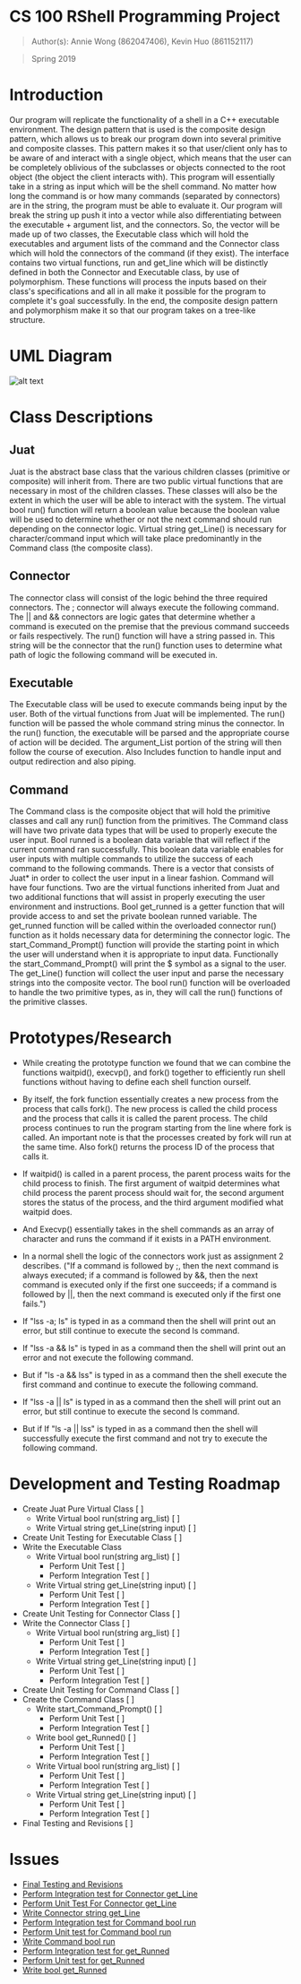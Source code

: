 # CS 100 RShell Programming Project

> Author(s): Annie Wong (862047406), Kevin Huo (861152117)

> Spring 2019

# Introduction
Our program will replicate the functionality of a shell in a C++ executable environment. The design pattern that is used is the composite design pattern, which allows us to  break our program down into several primitive and composite classes. This pattern makes it so that user/client only has to be aware of and interact with a single object, which means that the user can be completely oblivious of the subclasses or objects connected to the root object (the object the client interacts with). This program will essentially take in a string as input which will be the shell command. No matter how long the command is or how many commands (separated by connectors) are in the string, the program must be able to evaluate it. Our program will break the string up push it into a vector while also differentiating between the executable + argument list, and the  connectors. So, the vector will be made up of two classes, the Executable class which will hold the executables and argument lists of the command and the Connector class which will hold the connectors of the command (if they exist). The interface contains two virtual functions, run and get_line which will be distinctly defined in both the Connector and Executable class, by use of polymorphism. These functions will process the inputs based on their class's specifications and all in all make it possible for the program to complete it's goal successfully. In the end, the composite design pattern and polymorphism make it so that our program takes on a tree-like structure. 

# UML Diagram
![alt text](https://github.com/cs100/spring-2019-assignment-stretchy_ice_cream/blob/master/UML.PNG)

# Class Descriptions

## Juat
Juat is the abstract base class that the various children classes (primitive or composite) will inherit from. There are two public virtual functions that are necessary in most of the children classes. These classes will also be the extent in which the user will be able to interact with the system. The virtual bool run() function will return a boolean value because the boolean value will be used to determine whether or not the next command should run depending on the connector logic. Virtual string get_Line() is necessary for character/command input which will take place predominantly in the Command class (the composite class).

## Connector
The connector class will consist of the logic behind the three required connectors. The ; connector will always execute the following command. The || and && connectors are logic gates that determine whether a command is executed on the premise that the previous command succeeds or fails respectively. The run() function will have a string passed in. This string will be the connector that the run() function uses to determine what path of logic the following command will be executed in.

## Executable
The Executable class will be used to execute commands being input by the user. Both of the virtual functions from Juat will be implemented. The run() function will be passed the whole command string minus the connector. In the run() function, the executable will be parsed and the appropriate course of action will be decided. The argument_List portion of the string will then follow the course of execution. Also Includes function to handle input and output redirection and also piping. 

## Command
The Command class is the composite object that will hold the primitive classes and call any run() function from the primitives. The Command class will have two private data types that will be used to properly execute the user input. Bool runned is a boolean data variable that will reflect if the current command ran successfully. This boolean data variable enables for user inputs with multiple commands to utilize the success of each command to the following commands. There is a vector that consists of Juat* in order to collect the user input in a linear fashion. Command will have four functions. Two are the virtual functions inherited from Juat and two additional functions that will assist in properly executing the user environment and instructions. Bool get_runned is a getter function that will provide access to and set the private boolean runned variable. The get_runned function will be called within the overloaded connector run() function as it holds necessary data for determining the connector logic. The start_Command_Prompt() function will provide the starting point in which the user will understand when it is appropriate to input data. Functionally the start_Command_Prompt() will print the $ symbol as a signal to the user. The get_Line() function will collect the user input and parse the necessary strings into the composite vector. The bool run() function will be overloaded to handle the two primitive types, as in, they will call the run() functions of the primitive classes.

# Prototypes/Research
* While creating the prototype function we found that we can combine the functions waitpid(), execvp(), and fork() together to efficiently run shell functions without having to define each shell function ourself. 

* By itself, the fork function essentially creates a new process from the process that calls fork(). The new process is called the child process and the process that calls it is called the parent process. The child process continues to run the program starting from the line where fork is called. An important note is that the processes created by fork will run at the same time. Also fork() returns the process ID of the process that calls it.

* If waitpid() is called in a parent process, the parent process waits for the child process to finish. The first argument of waitpid determines what child process the parent process should wait for, the second argument stores the status of the process, and the third argument modified what waitpid does.

* And Execvp() essentially takes in the shell commands as an array of character and runs the command if it exists in a PATH environment. 

* In a normal shell the logic of the connectors work just as assignment 2 describes. ("If a command is followed by ;, then the next command is always executed; if a command is followed by &&, then the next command is executed only if the first one succeeds; if a command is followed by ||, then the next command is executed only if the first one fails.") 

* If "lss -a; ls" is typed in as a command then the shell will print out an error, but still continue to execute the second ls command.

* If "lss -a && ls" is typed in as a command then the shell will print out an error and not execute the following command.
* But if "ls -a && lss" is typed in as a command then the shell execute the first command and continue to execute the following command.

* If "lss -a || ls" is typed in as a command then the shell will print out an error, but still continue to execute the second ls command.
* But if If "ls -a || lss" is typed in as a command then the shell will successfully execute the first command and not try to execute the following command.


# Development and Testing Roadmap

* Create Juat Pure Virtual Class [ ]
  * Write Virtual bool run(string arg_list) [ ]
  * Write Virtual string get_Line(string input) [ ]
* Create Unit Testing for Executable Class [ ]
* Write the Executable Class
   * Write Virtual bool run(string arg_list) [ ]
     * Perform Unit Test [ ]
     * Perform Integration Test [ ]
   * Write Virtual string get_Line(string input) [ ]
     * Perform Unit Test [ ]
     * Perform Integration Test [ ]
* Create Unit Testing for Connector Class [ ]
* Write the Connector Class [ ]
  * Write Virtual bool run(string arg_list) [ ]
     * Perform Unit Test [ ]
     * Perform Integration Test [ ]
   * Write Virtual string get_Line(string input) [ ]
     * Perform Unit Test [ ]
     * Perform Integration Test [ ]
* Create Unit Testing for Command Class [ ] 
* Create the Command Class [ ]
  * Write start_Command_Prompt() [ ]
     * Perform Unit Test [ ]
     * Perform Integration Test [ ]
  * Write bool get_Runned() [ ]
     * Perform Unit Test [ ]
     * Perform Integration Test [ ]
  * Write Virtual bool run(string arg_list) [ ]
     * Perform Unit Test [ ]
     * Perform Integration Test [ ]
  * Write Virtual string get_Line(string input) [ ]
     * Perform Unit Test [ ]
     * Perform Integration Test [ ]
* Final Testing and Revisions [ ]    

# Issues 
* [Final Testing and Revisions](https://github.com/cs100/spring-2019-assignment-stretchy_ice_cream/issues/31)
* [Perform Integration test for Connector get_Line](https://github.com/cs100/spring-2019-assignment-stretchy_ice_cream/issues/30)
* [Perform Unit Test For Connector get_Line](https://github.com/cs100/spring-2019-assignment-stretchy_ice_cream/issues/29)
* [Write Connector string get_Line](https://github.com/cs100/spring-2019-assignment-stretchy_ice_cream/issues/28)
* [Perform Integration test for Command bool run](https://github.com/cs100/spring-2019-assignment-stretchy_ice_cream/issues/27)
* [Perform Unit test for Command bool run](https://github.com/cs100/spring-2019-assignment-stretchy_ice_cream/issues/26)
* [Write Command bool run](https://github.com/cs100/spring-2019-assignment-stretchy_ice_cream/issues/25)
* [Perform Integration test for get_Runned](https://github.com/cs100/spring-2019-assignment-stretchy_ice_cream/issues/24)
* [Perform Unit test for get_Runned](https://github.com/cs100/spring-2019-assignment-stretchy_ice_cream/issues/23)
* [Write bool get_Runned](https://github.com/cs100/spring-2019-assignment-stretchy_ice_cream/issues/22)



